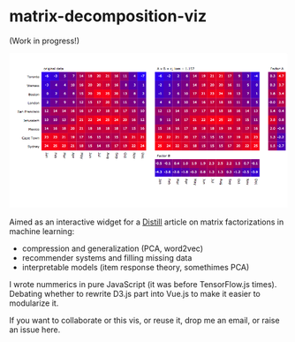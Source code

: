 # matrix-decomposition-viz

(Work in progress!)

![](screenshot.png)

Aimed as an interactive widget for a [Distill](https://distill.pub/) article on matrix factorizations in machine learning:

* compression and generalization (PCA, word2vec)
* recommender systems and filling missing data
* interpretable models (item response theory, somethimes PCA)

I wrote nummerics in pure JavaScript (it was before TensorFlow.js times). Debating whether to rewrite D3.js part into Vue.js to make it easier to modularize it.

If you want to collaborate or this vis, or reuse it, drop me an email, or raise an issue here.
